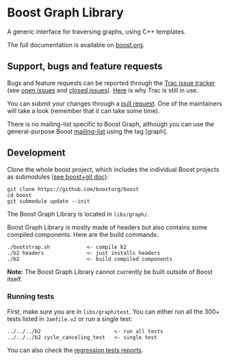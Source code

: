 Boost Graph Library
===================

A generic interface for traversing graphs, using C++ templates.

The full documentation is available on [boost.org](http://www.boost.org/doc/libs/release/libs/graph/doc/index.html).

## Support, bugs and feature requests ##

Bugs and feature requests can be reported through the [Trac issue tracker](https://svn.boost.org/trac/boost/query?component=graph&desc=1&order=id)
(see [open issues](https://svn.boost.org/trac/boost/query?status=!closed&component=graph&desc=1&order=id) and
[closed issues](https://svn.boost.org/trac/boost/query?status=closed&component=graph&col=id&col=summary&col=status&col=owner&col=type&col=milestone&col=version&desc=1&order=id)). [Here](http://lists.boost.org/Archives/boost/2015/04/221780.php) is why Trac is still in use.

You can submit your changes through a [pull request](https://github.com/boostorg/graph/pulls). One of the maintainers will take a look (remember that it can take some time).

There is no mailing-list specific to Boost Graph, although you can use the general-purpose Boost [mailing-list](https://groups.google.com/forum/#!forum/boost-devel-archive) using the tag [graph].


## Development ##

Clone the whole boost project, which includes the individual Boost projects as submodules ([see boost+git doc](https://svn.boost.org/trac/boost/wiki/TryModBoost#InstallingModularBoost)): 

    git clone https://github.com/boostorg/boost
    cd boost
    git submodule update --init

The Boost Graph Library is located in `libs/graph/`. 

Boost Graph Library is mostly made of headers but also contains some compiled components. Here are the build commands:
    
    ./bootstrap.sh            <- compile b2 
    ./b2 headers              <- just installs headers
    ./b2                      <- build compiled components

**Note:** The Boost Graph Library cannot currently be built outside of Boost itself.

### Running tests ###
First, make sure you are in `libs/graph/test`. 
You can either run all the 300+ tests listed in `Jamfile.v2` or run a single test:

    ../../../b2                        <- run all tests
    ../../../b2 cycle_canceling_test   <- single test

You can also check the [regression tests reports](http://beta.boost.org/development/tests/develop/developer/graph.html).
